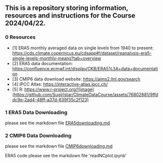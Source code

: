 ## This is a repository storing information, resources and instructions for the Course 2024/04/22.

### 0 Resources
* [1] ERA5 monthly averaged data on single levels from 1940 to present: https://cds.climate.copernicus.eu/cdsapp#!/dataset/reanalysis-era5-single-levels-monthly-means?tab=overview
* [2] ERA5 data documentation: https://confluence.ecmwf.int/display/CKB/ERA5%3A+data+documentation
* [3] CMIP6 data download website: https://aims2.llnl.gov/search
* [4] IPCC Atlas: https://interactive-atlas.ipcc.ch/
* [5] R: https://www.r-project.org/![image](https://github.com/Sugirlstar/ClimateDataCourse/assets/76802881/9ffddc9e-2ad4-48ff-a37d-639f35c2f123)


### 1 ERA5 Data Downloading
please see the markdown file [ERA5downloading.md](https://github.com/Sugirlstar/ClimateDataCourse/blob/main/ERA5downloading.md)

### 2 CMIP6 Data Downloading
please see the markdown file [CMIP6downloading.md](https://github.com/Sugirlstar/ClimateDataCourse/blob/main/CMIP6downloading.md)

ERA5 code
please see the markdown file 'readNCplot.ipynb'
